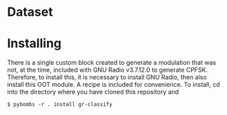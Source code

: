 # Dataset

# Installing
There is a single custom block created to generate a modulation that was not, at the time, 
included with GNU Radio v3.7.12.0 to generate CPFSK. Therefore, to install this, it is necessary
to install GNU Radio, then also install this OOT module. A recipe is included for convenience.
To install, cd into the directory where you have cloned this repository and
    
    $ pybombs -r . install gr-classify